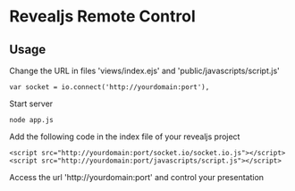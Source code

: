 Revealjs Remote Control
=====================

## Usage
Change the URL in files 'views/index.ejs' and 'public/javascripts/script.js'

```
var socket = io.connect('http://yourdomain:port'),
```
Start server
```
node app.js
```

Add the following code in the index file of your revealjs project
```
<script src="http://yourdomain:port/socket.io/socket.io.js"></script>
<script src="http://yourdomain:port/javascripts/script.js"></script>
```
Access the url 'http://yourdomain:port' and control your presentation


